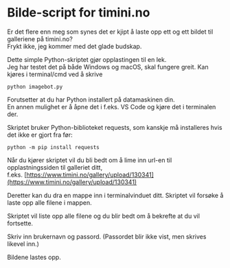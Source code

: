 # Bilde-script for timini.no
Er det flere enn meg som synes det er kjipt å laste opp ett og ett bildet til galleriene på timini.no?   
Frykt ikke, jeg kommer med det glade budskap.  

Dette simple Python-skriptet gjør opplastingen til en lek.  
Jeg har testet det på både Windows og macOS, skal fungere greit.
Kan kjøres i terminal/cmd ved å skrive

~~~
python imagebot.py
~~~

Forutsetter at du har Python installert på datamaskinen din.  
En annen mulighet er å åpne det i f.eks. VS Code og kjøre det i terminalen der.  

Skriptet bruker Python-biblioteket requests, som kanskje må installeres hvis det ikke er gjort fra før:  

~~~
python -m pip install requests
~~~

Når du kjører skriptet vil du bli bedt om å lime inn url-en til opplastningssiden til galleriet ditt,   
f.eks. [https://www.timini.no/gallery/upload/130341](https://www.timini.no/gallery/upload/130341)

Deretter kan du dra en mappe inn i terminalvinduet ditt. Skriptet vil forsøke å laste opp alle filene i mappen.

Skriptet vil liste opp alle filene og du blir bedt om å bekrefte at du vil fortsette.

Skriv inn brukernavn og passord. (Passordet blir ikke vist, men skrives likevel inn.)

Bildene lastes opp.
